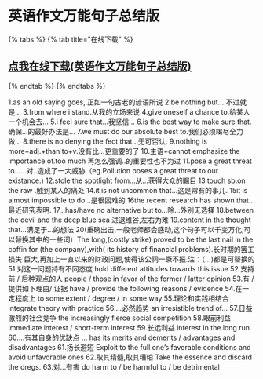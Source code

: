 # 英语作文万能句子总结版

{% tabs %}
{% tab title="在线下载" %}
## [点我在线下载\(英语作文万能句子总结版\)](https://dev.onti.net/down/CDN/Files/2019/10/14/%E8%8B%B1%E8%AF%AD%E4%BD%9C%E6%96%87%E4%B8%87%E8%83%BD%E5%8F%A5%E5%AD%90%E6%80%BB%E7%BB%93%E7%89%88.pdf)
{% endtab %}
{% endtabs %}

1.as an old saying goes,.正如一句古老的谚语所说 2.be nothing but....不过就是... 3.from where i stand.从我的立场来说 4.give oneself a chance to.给某人一个机会去... 5.i feel sure that...我坚信... 6.is the best way to make sure that.确保...的最好办法是... 7.we must do our absolute best to.我们必须竭尽全力做... 8.there is no denying the fect that...无可否认. 9.nothing is more+adj.+than to+v.没有比...更重要的了 10.主语+cannot emphasize the importance of.too much 再怎么强调..的重要性也不为过 11.pose a great threat to......对..造成了一大威胁（eg.Pollution poses a great threat to our existance.\) 12.stole the spotlight from...从...获得大众的瞩目 13.touch sb.on the raw .触到某人的痛处 14.it is not uncommon that...这是常有的事儿. 15it is almost impossible to do...是很困难的 16the recent research has shown that..最近研究表明. 17...has/have no alternative but to...除...外别无选择 18.between the devil and the deep blue sea 进退维谷,左右为难 19.content in the thought that...满足于...的想法 20\(重磅出击,一般老师都会感动,这个句子可以千变万化,可以替换其中的一些词）The long,\(costly strike\) proved to be the last nail in the coffin for \(the company\),with\( its history of financial problems\).长时期的罢工损失 巨大,再加上一直以来的财政问题,使得该公祠一蹶不振.注：（...\)都是可替换的 51.对这一问题持有不同态度 hold different attitudes towards this issue 52.支持前 / 后种观点的人 people / those in favor of the former / latter opinion 53.有 / 提供如下理由/ 证据 have / provide the following reasons / evidence 54.在一定程度上 to some extent / degree / in some way 55.理论和实践相结合 integrate theory with practice 56.…必然趋势 an irresistible trend of… 57.日益激烈的社会竞争 the increasingly fierce social competition 58.眼前利益 immediate interest / short-term interest 59.长远利益.interest in the long run 60.…有其自身的优缺点 … has its merits and demerits / advantages and disadvantages 61.扬长避短 Exploit to the full one’s favorable conditions and avoid unfavorable ones 62.取其精髓,取其糟粕 Take the essence and discard the dregs. 63.对…有害 do harm to / be harmful to / be detrimental

